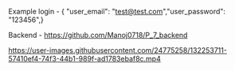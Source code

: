 
Example login - { "user_email": "test@test.com","user_password": "123456",}

Backend - https://github.com/Manoj0718/P_7_backend


https://user-images.githubusercontent.com/24775258/132253711-57410ef4-74f3-44b1-989f-ad1783ebaf8c.mp4
